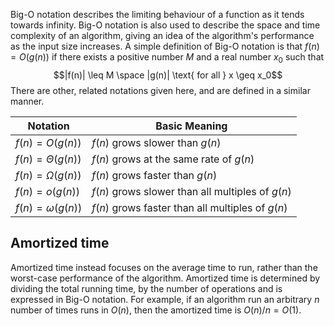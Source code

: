 Big-O notation describes the limiting behaviour of a function as it tends towards infinity. Big-O notation is also used to describe the space and time complexity of an algorithm, giving an idea of the algorithm's performance as the input size increases. A simple definition of Big-O notation is that $f(n)=O(g(n))$ if there exists a positive number $M$ and a real number $x_0$ such that
$$|f(n)| \leq M \space |g(n)| \text{ for all } x \geq x_0$$ 
There are other, related notations given here, and are defined in a similar manner.

| Notation            | Basic Meaning                                    |
| ------------------- | ------------------------------------------------ |
| $f(n)=O(g(n))$      | $f(n)$ grows slower than $g(n)$                  |
| $f(n)=\Theta(g(n))$ | $f(n)$ grows at the same rate of $g(n)$          |
| $f(n)=\Omega(g(n))$ | $f(n)$ grows faster than $g(n)$                  |
| $f(n)=o(g(n))$      | $f(n)$ grows slower than all multiples of $g(n)$ |
| $f(n)=\omega(g(n))$ | $f(n)$ grows faster than all multiples of $g(n)$ |

## Amortized time
Amortized time instead focuses on the average time to run, rather than the worst-case performance of the algorithm. Amortized time is determined by dividing the total running time, by the number of operations and is expressed in Big-O notation. For example, if an algorithm run an arbitrary $n$ number of times runs in $O(n)$, then the amortized time is $O(n)/n=O(1)$.